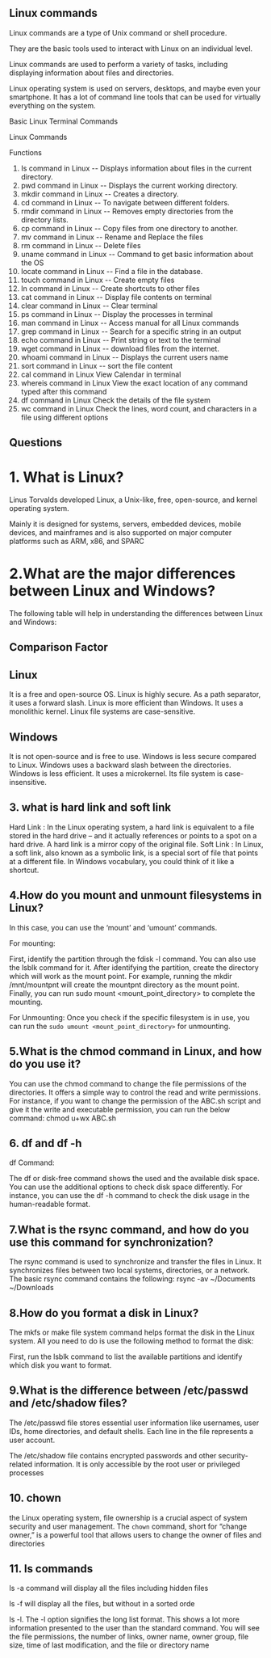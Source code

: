 
## Linux commands 

Linux commands are a type of Unix command or shell procedure. 

They are the basic tools used to interact with Linux on an individual level. 

Linux commands are used to perform a variety of tasks, including displaying information about files and directories.

Linux operating system is used on servers, desktops, and maybe even your smartphone. It has a lot of command line tools that can be used for virtually everything on the system.

Basic Linux Terminal Commands

Linux Commands

Functions

1. Is command in Linux
-- Displays information about files in the current directory.
2. pwd command in Linux
-- Displays the current working directory.
3. mkdir command in Linux
-- Creates a directory.
4. cd command in Linux
-- To navigate between different folders.
5. rmdir command in Linux
-- Removes empty directories from the directory lists.
6. cp command in Linux
-- Copy files from one directory to another.
7. mv command in Linux
-- Rename and Replace the files
8. rm command in Linux
-- Delete files
9. uname command in Linux
-- Command to get basic information about the OS
10. locate command in Linux
-- Find a file in the database.
11. touch command in Linux
-- Create empty files
12. ln command in Linux
-- Create shortcuts to other files
13. cat command in Linux
-- Display file contents on terminal
14. clear command in Linux
-- Clear terminal 
15. ps command in Linux
-- Display the processes in terminal
16. man command in Linux
-- Access manual for all Linux commands
17. grep command in Linux
-- Search for a specific string in an output
18. echo command in Linux
-- Print string or text to the terminal
19. wget command in Linux
-- download files from the internet.
20. whoami command in Linux
-- Displays the current users name
21. sort command in Linux
-- sort the file content
22. cal command in Linux
View Calendar in terminal
23. whereis command in Linux
View the exact location of any command typed after this command
24. df command in Linux
Check the details of the file system
25. wc command in Linux
Check the lines, word count, and characters in a file using different options

## Questions 
# 1. What is Linux?
Linus Torvalds developed Linux, a Unix-like, free, open-source, and kernel operating system. 

Mainly it is designed for systems, servers, embedded devices, mobile devices, and mainframes and is also supported on major computer platforms such as ARM, x86, and SPARC

# 2.What are the major differences between Linux and Windows?
The following table will help in understanding the differences between Linux and Windows:

## Comparison Factor

## Linux
It is a free and open-source OS.
Linux is highly secure.
As a path separator, it uses a forward slash.
Linux is more efficient than Windows.
It uses a monolithic kernel.
Linux file systems are case-sensitive.

## Windows
It is not open-source and is free to use.
Windows is less secure compared to Linux.
Windows uses a backward slash between the directories.
Windows is less efficient.
It uses a microkernel.
Its file system is case-insensitive.

## 3. what is hard link and soft link
Hard Link : In the Linux operating system, a hard link is equivalent to a file stored in the hard drive – and it actually references or points to a spot on a hard drive. A hard link is a mirror copy of the original file.
Soft Link : In Linux, a soft link, also known as a symbolic link, is a special sort of file that points at a different file. In Windows vocabulary, you could think of it like a shortcut.

## 4.How do you mount and unmount filesystems in Linux?
In this case, you can use the ‘mount’ and ‘umount’ commands.

For mounting:

First, identify the partition through the fdisk -l command. You can also use the lsblk command for it.
After identifying the partition, create the directory which will work as the mount point. For example, running the mkdir /mnt/mountpnt will create the mountpnt directory as the mount point.
Finally, you can run sudo mount <partition> <mount_point_directory> to complete the mounting.

For Unmounting:
Once you check if the specific filesystem is in use, you can run the `sudo umount <mount_point_directory>` for unmounting.

## 5.What is the chmod command in Linux, and how do you use it?
You can use the chmod command to change the file permissions of the directories. It offers a simple way to control the read and write permissions. For instance, if you want to change the permission of the ABC.sh script and give it the write and executable permission, you can run the below command:
chmod u+wx ABC.sh

## 6. df and df -h 
df Command:

The df or disk-free command shows the used and the available disk space. You can use the additional options to check disk space differently. For instance, you can use the df -h command to check the disk usage in the human-readable format.

## 7.What is the rsync command, and how do you use this command for synchronization?
The rsync command is used to synchronize and transfer the files in Linux. 
It synchronizes files between two local systems, directories, or a network. The basic rsync command contains the following:
rsync -av ~/Documents ~/Downloads

## 8.How do you format a disk in Linux?
The mkfs or make file system command helps format the disk in the Linux system. All you need to do is use the following method to format the disk:

First, run the lsblk command to list the available partitions and identify which disk you want to format.

## 9.What is the difference between /etc/passwd and /etc/shadow files?
The /etc/passwd file stores essential user information like usernames, user IDs, home directories, and default shells. Each line in the file represents a user account.

The /etc/shadow file contains encrypted passwords and other security-related information. It is only accessible by the root user or privileged processes

## 10. chown 
 the Linux operating system, file ownership is a crucial aspect of system security and user management. The `chown` command, short for “change owner,” is a powerful tool that allows users to change the owner of files and directories

 ## 11. ls commands 
 ls -a command will display all the files including hidden files

ls -f will display all the files, but without in a sorted orde

 ls -l. The -l option signifies the long list format. This shows a lot more information presented to the user than the standard command. You will see the file permissions, the number of links, owner name, owner group, file size, time of last modification, and the file or directory name

 
